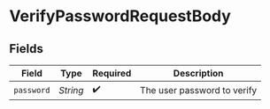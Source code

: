 # VerifyPasswordRequestBody


## Fields

| Field                       | Type                        | Required                    | Description                 |
| --------------------------- | --------------------------- | --------------------------- | --------------------------- |
| `password`                  | *String*                    | :heavy_check_mark:          | The user password to verify |